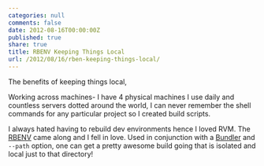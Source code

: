 ```yaml
---
categories: null
comments: false
date: 2012-08-16T00:00:00Z
published: true
share: true
title: RBENV Keeping Things Local
url: /2012/08/16/rben-keeping-things-local/
---
```


The benefits of keeping things local, 

Working across machines- I have 4 physical machines I use daily and countless servers dotted around the world, I can never remember the shell commands for any particular project so I created build scripts. 

I always hated having to rebuild dev environments hence I loved RVM. The [RBENV][1] came along and I fell in love. Used in conjunction with a [Bundler][3] and `--path` option, one can get a pretty awesome build going that is isolated and local just to that directory!

[1]: https://github.com/sstephenson/rbenv/
[2]: https://github.com/sstephenson/ruby-build/
[3]: http://gembundler.com/